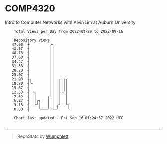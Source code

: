 # COMP4320
Intro to Computer Networks with Alvin Lim at Auburn University

```
    Total Views per Day from 2022-08-29 to 2022-09-16

    Repository Views
   47.00  ┼         ╭╮
   43.87  ┤         ││
   40.73  ┤         ││
   37.60  ┤         ││
   34.47  ┤         ││
   31.33  ┤         ││
   28.20  ┤         ││
   25.07  ┤         ││
   21.93  ┼╮        ││  ╭╮╭╮
   18.80  ┤╰╮       ││  ││││
   15.67  ┤ │       ││  ││││
   12.53  ┤ ╰╮      ││  │╰╯│
    9.40  ┤  │     ╭╯│  │  │
    6.27  ┤  │╭╮   │ │  │  │
    3.13  ┤  ╰╯│   │ │ ╭╯  ╰╮
    0.00  ┤    ╰───╯ ╰─╯    ╰

    Chart last updated - Fri Sep 16 01:24:57 2022 UTC
    
```

---

> RepoStats by [Wumphlett](https://github.com/Wumphlett)
